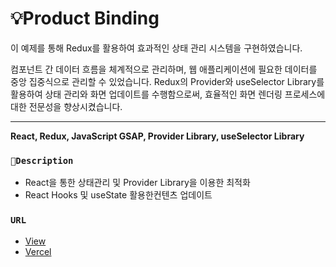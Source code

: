 # 💡Product Binding
이 예제를 통해 Redux를 활용하여 효과적인 상태 관리 시스템을 구현하였습니다.

컴포넌트 간 데이터 흐름을 체계적으로 관리하며, 웹 애플리케이션에 필요한 데이터를 중앙 집중식으로 관리할 수 있었습니다. 
Redux의 Provider와 useSelector Library를 활용하여 상태 관리와 화면 업데이트를 수행함으로써, 효율적인 화면 렌더링 프로세스에 대한 전문성을 향상시켰습니다.

*********************************************
**React, Redux, JavaScript GSAP, Provider Library, useSelector Library**



### `🎯Description`

- React을 통한 상태관리 및 Provider Library을 이용한 최적화
- React Hooks 및 useState 활용한컨텐츠 업데이트


### `URL`
- [View](https://open-source3-olive.vercel.app)
- [Vercel](https://vercel.com/harins-projects-c8638d5b/open-source3)



